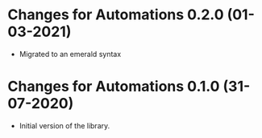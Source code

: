 # Changes for Automations 0.2.0 (01-03-2021)

* Migrated to an emerald syntax

# Changes for Automations 0.1.0 (31-07-2020)

* Initial version of the library.  
